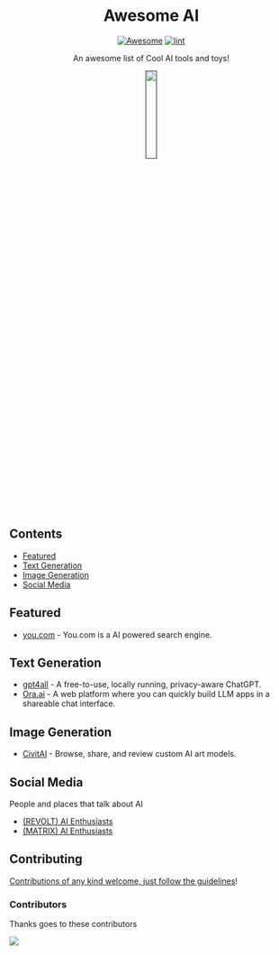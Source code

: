 <div align="center">

<!-- title -->

<!--lint ignore no-dead-urls-->

# Awesome AI 
[![Awesome](https://awesome.re/badge.svg)](https://awesome.re) [![lint](https://github.com/BrandgrandRealMe/awesome-AI/actions/workflows/lint.yaml/badge.svg)](https://github.com/BrandgrandRealMe/awesome-AI/actions/workflows/lint.yaml)

<!-- subtitle -->

An awesome list of Cool AI tools and toys!

<!-- image -->

<a href="" target="_blank" rel="noopener noreferrer">
  <img width="20%" src="https://i.ibb.co/mRyjN9F/AIlogo.png" />
</a>

<!-- description -->


</div>

<!-- TOC -->

## Contents

- [Featured](#featured)
- [Text Generation](#text-generation)
- [Image Generation](#image-generation)
- [Social Media](#social-media)


<!-- CONTENT -->

## Featured

- [you.com](https://you.com) - You.com is a AI powered search engine.

## Text Generation
- [gpt4all](https://gpt4all.io/index.html) - A free-to-use, locally running, privacy-aware ChatGPT.
- [Ora.ai](https://ora.ai) - A web platform where you can quickly build LLM apps in a shareable chat interface.
## Image Generation
- [CivitAI](https://civitai.com/) - Browse, share, and review custom AI art models.

<!-- END CONTENT -->

## Social Media
People and places that talk about AI
<!-- list people worth following on social sites (Twitter, LinkedIn, GitHub, YouTube etc.) -->
- [(REVOLT) AI Enthusiasts](https://rvlt.gg/Nf3Fm1q9) 
- [(MATRIX) AI Enthusiasts](https://matrix.to/#/#ai-enthusiasts:matrix.calitabby.com) 


## Contributing

[Contributions of any kind welcome, just follow the guidelines](contributing.md)!

### Contributors

Thanks goes to these contributors

<a href="https://github.com/BrandgrandRealMe/awesome-AI/graphs/contributors">
  <img src="https://contrib.rocks/image?repo=BrandgrandRealMe/awesome-AI" />
</a>
